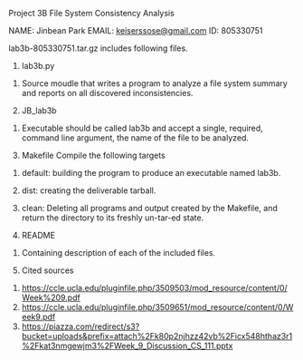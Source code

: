 Project 3B File System Consistency Analysis

NAME: Jinbean Park
EMAIL: keiserssose@gmail.com
ID: 805330751

lab3b-805330751.tar.gz includes following files.

1. lab3b.py
1) Source moudle that writes a program to analyze a file system summary and
   reports on all discovered inconsistencies.

2. JB_lab3b
1) Executable should be called lab3b and accept a single, required, command
   line argument, the name of the file to be analyzed.

3. Makefile
Compile the following targets

1) default: building the program to produce an executable named lab3b.

2) dist: creating the deliverable tarball.

3) clean: Deleting all programs and output created by the Makefile,
          and return the directory to its freshly un-tar-ed state.


4. README
1) Containing description of each of the included files.


5. Cited sources
1) https://ccle.ucla.edu/pluginfile.php/3509503/mod_resource/content/0/Week%209.pdf
2) https://ccle.ucla.edu/pluginfile.php/3509651/mod_resource/content/0/Week9.pdf
3) https://piazza.com/redirect/s3?bucket=uploads&prefix=attach%2Fk80p2njhzz42vb%2Ficx548hthaz3r1%2Fkat3nmgewjm3%2FWeek_9_Discussion_CS_111.pptx